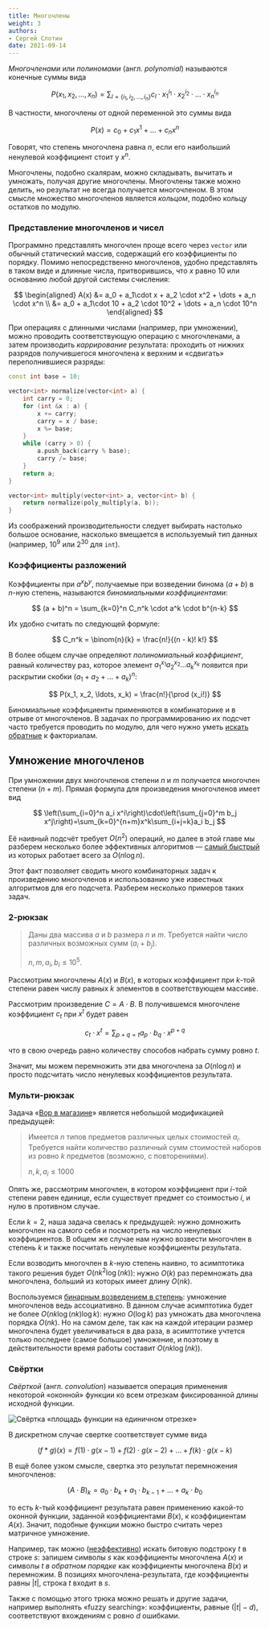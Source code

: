 ```yaml
---
title: Многочлены
weight: 3
authors:
- Сергей Слотин
date: 2021-09-14
---
```


*Многочленами* или *полиномами* (англ. *polynomial*) называются конечные суммы вида

$$
P(x_1, x_2, \ldots, x_n) = \sum_{I=\{i_1,i_2,\ldots,i_n\}} c_I \cdot x_1^{i_1} \cdot x_2^{i_2} \cdot \ldots \cdot x_n^{i_n}
$$

В частности, многочлены от одной переменной это суммы вида

$$
P(x) = c_0 + c_1 x^1 + \ldots + c_n x^n
$$

Говорят, что степень многочлена равна $n$, если его наибольший ненулевой коэффициент стоит у $x^n$.

Многочлены, подобно скалярам, можно складывать, вычитать и умножать, получая другие многочлены. Многочлены также можно делить, но результат не всегда получается многочленом. В этом смысле множество многочленов является *кольцом*, подобно кольцу остатков по модулю.

### Представление многочленов и чисел

Программно представлять многочлен проще всего через `vector` или обычный статический массив, содержащий его коэффициенты по порядку. Помимо непосредственно многочленов, удобно представлять в таком виде и длинные числа, притворившись, что $x$ равно $10$ или основанию любой другой системы счисления:

$$
\begin{aligned}
A(x) &= a_0 + a_1\cdot x + a_2 \cdot x^2  + \dots + a_n \cdot x^n
\\   &= a_0 + a_1\cdot 10 + a_2 \cdot 10^2 + \dots + a_n \cdot 10^n
\end{aligned}
$$

При операциях с длинными числами (например, при умножении), можно проводить соответствующую операцию с многочленами, а затем производить *каррирование* результата: проходить от нижних разрядов получившегося многочлена к верхним и «сдвигать» переполнившиеся разряды:

```cpp
const int base = 10;

vector<int> normalize(vector<int> a) {
    int carry = 0;
    for (int &x : a) {
        x += carry;
        carry = x / base;
        x %= base;
    }
    while (carry > 0) {
        a.push_back(carry % base);
        carry /= base;
    }
    return a;
}

vector<int> multiply(vector<int> a, vector<int> b) {
    return normalize(poly_multiply(a, b));
}
```

Из соображений производительности следует выбирать настолько большое основание, насколько вмещается в используемый тип данных (например, $10^9$ или $2^{30}$ для `int`).

### Коэффициенты разложений

Коэффициенты при $a^x b^y$, получаемые при возведении бинома $(a+b)$ в $n$-ную степень, называются *биномиальными коэффициентами*:

$$
(a + b)^n = \sum_{k=0}^n C_n^k \cdot a^k \cdot b^{n-k}
$$

Их удобно считать по следующей формуле:

$$
C_n^k = \binom{n}{k} = \frac{n!}{(n - k)! k!}
$$

В более общем случае определяют *полиномиальный коэффициент*, равный количеству раз, которое элемент $a_1^{x_1} a_2^{x_2} \ldots a_k^{x_k}$ появится при раскрытии скобки $(a_1+a_2+\ldots+a_k)^n$:

$$
P(x_1, x_2, \ldots, x_k) = \frac{n!}{\prod (x_i!)}
$$

Биномиальные коэффициенты применяются в комбинаторике и в отрыве от многочленов. В задачах по программированию их подсчет часто требуется проводить по модулю, для чего нужно уметь [искать обратные](/cs/modular) к факториалам.

## Умножение многочленов

При умножении двух многочленов степени $n$ и $m$ получается многочлен степени $(n+m)$. Прямая формула для произведения многочленов имеет вид

$$
\left(\sum_{i=0}^n a_i x^i\right)\cdot\left(\sum_{j=0}^m b_j x^j\right)=\sum_{k=0}^{n+m}x^k\sum_{i+j=k}a_i b_j
$$

Её наивный подсчёт требует $O(n^2)$ операций, но далее в этой главе мы разберем несколько более эффективных алгоритмов — [самый быстрый](../fft) из которых работает всего за $O(n \log n)$.

Этот факт позволяет сводить много комбинаторных задач к произведению многочленов и использованию уже известных алгоритмов для его подсчета. Разберем несколько примеров таких задач.

### 2-рюкзак

> Даны два массива $a$ и $b$ размера $n$ и $m$. Требуется найти число различных возможных сумм $(a_i + b_j)$.
> 
> $n, m, a_i, b_i \le 10^5$.

Рассмотрим многочлены $A(x)$ и $B(x)$, в которых коэффициент при $k$-той степени равен числу равных $k$ элементов в соответствующем массиве.

Рассмотрим произведение $C = A \cdot B$. В получившемся многочлене коэффициент $c_t$ при $x^t$ будет равен

$$
c_t \cdot x^t = \sum_{p+q=t} a_p \cdot b_q \cdot x^{p+q}
$$

что в свою очередь равно количеству способов набрать сумму ровно $t$.

Значит, мы можем перемножить эти два многочлена за $O(n \log n)$ и просто подсчитать число ненулевых коэффициентов результата.

### Мульти-рюкзак

Задача «[Вор в магазине](https://codeforces.com/problemset/problem/632/e?locale=ru)» является небольшой модификацией предыдущей:

> Имеется $n$ типов предметов различных целых стоимостей $a_i$. Требуется найти количество различный сумм стоимостей наборов из ровно $k$ предметов (возможно, с повторениями).
> 
> $n, k, a_i \le 1000$

Опять же, рассмотрим многочлен, в котором коэффициент при $i$-той степени равен единице, если существует предмет со стоимостью $i$, и нулю в противном случае.

Если $k=2$, наша задача свелась к предыдущей: нужно домножить многочлен на самого себя и посмотреть на число ненулевых коэффициентов. В общем же случае нам нужно возвести многочлен в степень $k$ и также посчитать ненулевые коэффициенты результата.

Если возводить многочлен в $k$-ную степень наивно, то асимптотика такого решения будет $O(n k^2 \log (nk))$: нужно $O(k)$ раз перемножать два многочлена, больший из которых имеет длину $O(nk)$.

Воспользуемся [бинарным возведением в степень](../binpow): умножение многочленов ведь ассоциативно. В данном случае асимптотика будет не более $O(nk \log (nk) \log k)$: нужно $O(\log k)$ раз умножать два многочлена порядка $O(nk)$. Но на самом деле, так как на каждой итерации размер многочлена будет увеличиваться в два раза, в асимптотике учтется только последнее (самое большое) умножение, и поэтому в действительности время работы составит $O(nk \log (nk))$.

### Свёртки

*Свёрткой* (англ. *convolution*) называется операция применения некоторой «оконной» функции ко всем отрезкам фиксированной длины исходной функции. 

![Свёртка «площадь функции на единичном отрезке»](../img/convolution.gif)

В дискретном случае свертке соответствует сумме вида

$$
(f * g)(x)= f(1) \cdot g(x-1) + f(2) \cdot g(x-2) + \dots + f(k) \cdot g(x - k)
$$

В ещё более узком смысле, свертка это результат перемножения многочленов:

$$
(A \cdot B)_k = a_0 \cdot b_k + a_1 \cdot b_{k-1} + \ldots + a_k \cdot b_0   
$$

то есть $k$-тый коэффициент результата равен применению какой-то оконной функции, заданной коэффициентами $B(x)$, к коэффициентам $A(x)$. Значит, подобные функции можно быстро считать через матричное умножение.

Например, так можно ([неэффективно](/cs/string-searching)) искать битовую подстроку $t$ в строке $s$: запишем символы $s$ как коэффициенты многочлена $A(x)$ и символы $t$ *в обратном порядке* как коэффициенты многочлена $B(x)$ и перемножим. В позициях многочлена-результата, где коэффициенты равны $|t|$, строка $t$ входит в $s$.

Также с помощью этого трюка можно решать и другие задачи, например выполнять «fuzzy searching»: коэффициенты, равные $(|t|-d)$, соответствуют вхождениям с ровно $d$ ошибками.

<!--

### Поиск подстрок

> Даны две бинарные строки $a$ и $b$. Нужно найти такой циклический сдвиг строки $b$, что количество совпадающих соответствующих символов с $a$ станет максимально.

Сперва научимся для каждого циклического сдвига $i$ второй строки считать количество совпадающих единиц $c_i$. Это можно сделать за $O(n^2)$ множеством разных способов, мы рассмотрим следующий: рассмотрим каждую единицу во втором числе, пусть она стоит на $j$-й позиции; для каждого $l$ от $0$ до $n-1$, если $a_l$ равно 1, то прибавим один к $c_{i-j}$ (при этом $i-j$ берётся по модулю $n$). Такой алгоритм верный, потому что по сути мы перебираем пары единиц, которые могут совпадать, и прибавляем +1 к количеству совпадающих единиц для соответствующего циклического сдвига. И тут мы можем заметить очень важную вещь: если перемножить числа, соответствующие $a$ и $b$,  в столбик и не переносить разряды при сложении, то мы получим как раз массив $c$ (с одним нюансом: его длина может быть больше $n$, тогда нам нужно для всех $i \geq n$ прибавить $c_i$ к $c_{i-n}$)! А перемножать длинные числа мы уже научились: это легко сделать при помощи БПФ. Таким образом, мы научились искать число совпадающих единиц; заметим, что мы можем инвертировать биты в строках и применить эквивалентный алгоритм, получив в итоге количества совпадающих нулей. Сложим соответствующие элементы в двух массивах и найдём индекс максимального.
Также очень часто в задачах на FFT требуется не явно перемножить два полинома, а посчитать *свёртку* двух векторов. *Прямой свёрткой* векторов $a$ длины $n$ и $b$ длины $m$ называется вектор $s$ длины $n+m-1$ такой, что $s_k = \Sigma_{i=0}^{k} a_i \cdot b_{k-i} (\forall k \in [0;n+m-2])$ (при этом считается, что несуществующие элементы равны нулю). *Круговой (циклической) свёрткой* векторов $a$ и $b$ длины $n$ называется вектор $s$ длины $n$ такой, что $s_k = \Sigma_{i=0}^{n-1} a_i \cdot b_{k-i} (\forall k \in [0; n-1])$ (при этом ${k-i}$ берётся по модулю $n$). Оказывается, что линейную свёртку можно считать через круговую: для этого дополним нулями оба вектора до одинаковой длины $n+m-1$. Это очень легко доказать: если для некоторого $k$ $i \geq k+1$, то либо $a_i$, либо $b_{k-i}$ будут равны нулю. Если расписать выражение для прямого преобразования Фурье круговой свёртки и перенести множетили, то можно получить, что круговая свёртка равна вектору произведений многочленов с коэффициентами $a$ и $b$ в точках $0,1,\dots n-1$. Возможно, когда-нибудь я это распишу. 

-->
